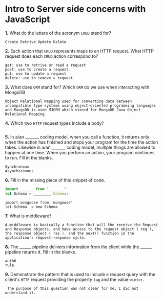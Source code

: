 # Intro to Server side concerns with JavaScript

**1.** What do the letters of the acronym `CRUD` stand for?
<!-- enter you answer in the space below -->
```
Create Retrive Update Delete
```
**2.** Each action that `CRUD` represents maps to an HTTP request. What HTTP request does each `CRUD` action correspond to?
<!-- enter you answer in the space below -->
```
get: use to retrive or read a request 
post: use to create a request 
put: use to update a request
delete: use to remove a request

```
**3.** What does `ORM` stand for? Which `ORM` do we use when interacting with MongoDB
<!-- enter you answer in the space below -->
```
Object Relational Mapping used for converting data between incompatible type systems using object-oriented programming languages and MangoBD is used MJORM which stancd for MongoDB Java Object Relational Mapping

```
**4.** Which two `HTTP` request types include a body?
<!-- enter you answer in the space below -->
```

```
**5.** In a/an _______ coding model, when you call a function, it returns only when the action has finished and stops your program for the time the action takes. Likewise in a/an _______ coding model, multiple things are allowed to happen at one time. When you perform an action, your program continues to run.  Fill in the blanks.
<!-- enter you answer in the space below -->
```
Synchronous
Asynchoronous
```

**6.** Fill in the missing piece of this snippet of code.
```js
import ______ from "_______"
let Schema = ________.Schema;
```
<!-- enter you answer in the space below -->
```
import mongoose from 'mongoose'
let Schema  = new Schema

```
**7.** What is middleware?
<!-- enter you answer in the space below -->
```
A middleware is basically a function that will the receive the Request and Response objects, and have access to the request object ( req ), the response object ( res ), and the next() function in the application's request-response cycle.

```
**8.** The ______ pipeline delivers information from the client while the ______ pipeline returns it. Fill in the blanks. 
<!-- enter you answer in the space below -->
```
auth0
rule
```
**9.** 
Demonstrate the pattern that is used to include a request query with the client's `HTTP` request providing the property `tag` and the value `winter`.
<!-- enter you answer in the space below -->
```
 The purpose of this question was not clear for me, I did not understand it.

```